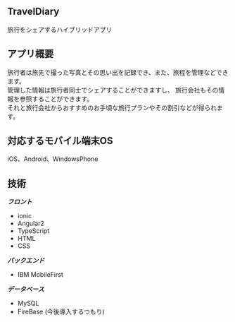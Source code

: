 ## TravelDiary
  旅行をシェアするハイブリッドアプリ

## アプリ概要
  旅行者は旅先で撮った写真とその思い出を記録でき、また、旅程を管理などできます。<br>
	管理した情報は旅行者同士でシェアすることができますし、
	旅行会社もその情報を参照することができます。<br>
	それと旅行会社からおすすめのお手頃な旅行プランやその割引などが得られます。<br>
 
## 対応するモバイル端末OS
  iOS、Android、WindowsPhone 

## 技術

  ***フロント***
  * ionic
  * Angular2
  * TypeScript
  * HTML
  * CSS

  ***バックエンド***
  * IBM MobileFirst
  
  ***データベース***
  * MySQL
  * FireBase (今後導入するつもり)
